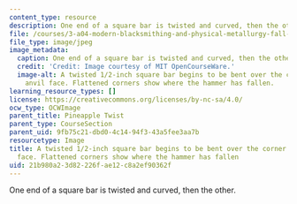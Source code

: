 ```yaml
---
content_type: resource
description: One end of a square bar is twisted and curved, then the other.
file: /courses/3-a04-modern-blacksmithing-and-physical-metallurgy-fall-2008/21b980a23d82226fae12c8a2ef90362f_102.jpg
file_type: image/jpeg
image_metadata:
  caption: One end of a square bar is twisted and curved, then the other.
  credit: 'Credit: Image courtesy of MIT OpenCourseWare.'
  image-alt: A twisted 1/2-inch square bar begins to be bent over the corner of the
    anvil face. Flattened corners show where the hammer has fallen.
learning_resource_types: []
license: https://creativecommons.org/licenses/by-nc-sa/4.0/
ocw_type: OCWImage
parent_title: Pineapple Twist
parent_type: CourseSection
parent_uid: 9fb75c21-dbd0-4c14-94f3-43a5fee3aa7b
resourcetype: Image
title: A twisted 1/2-inch square bar begins to be bent over the corner of the anvil
  face. Flattened corners show where the hammer has fallen
uid: 21b980a2-3d82-226f-ae12-c8a2ef90362f
---
```

One end of a square bar is twisted and curved, then the other.